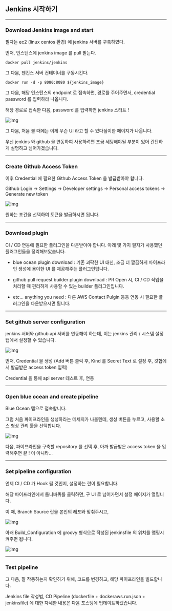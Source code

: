 ## Jenkins 시작하기

***

### Download Jenkins image and start

필자는 ec2 (linux centos 환경) 에 jenkins 서버를 구축하였다.

먼저, 인스턴스에 jenkins image 를 pull 받는다.

```docker pull jenkins/jenkins```

그 다음, 젠킨스 서버 컨테이너를 구동시킨다.

```docker run -d -p 8080:8080 ${jenkins_image}```

그 다음, 해당 인스턴스의 endpoint 로 접속하면, 경로를 주어주면서, credential password 를 입력하라 나옵니다.

해당 경로로 접속한 다음, password 를 입력하면 jenkins 스타트 !

![img](../../images/jenkins_login.PNG)


그 다음, 처음 볼 때에는 이게 무슨 UI 라고 할 수 있다싶이한 페이지가 나옵니다. 

우선 jenkins 와 github 을 연동하여 사용하려면 조금 세팅해야될 부분이 있어 간단하게 설명하고 넘어가겠습니다.

***

### Create Github Access Token

이후 Credential 에 필요한 Github Access Token 을 발급받아야 합니다.

Github Login -> Settings -> Developer settings -> Personal access tokens -> Generate new token

![img](../../images/jenkins_github_access_token.PNG)

원하는 조건을 선택하여 토큰을 발급하시면 됩니다.

***

### Download plugin

CI / CD 연동에 필요한 플러그인을 다운받아야 합니다. 아래 몇 가지 필자가 사용했던 플러그인들을 정리해보았습니다.

* blue ocean plugin download : 기존 괴팍한 UI 대신, 조금 더 깔끔하게 파이프라인 생성에 용이한 UI 를 제공해주는 플러그인입니다.

* github pull request builder plugin download : PR Open 시, CI / CD 작업을 처리할 때 편리하게 사용할 수 있는 builder 플러그인입니다.

* etc... anything you need : 다른 AWS Contact Pulgin 등등 연동 시 필요한 플러그인을 다운받으시면 됩니다.

***

### Set github server configuration

jenkins 서버와 github api 서버를 연동해야 하는데, 이는 jenkins 관리 /  시스템 설정 탭에서 설정할 수 있습니다.

![img](../../images/jenkins_github_server.PNG)

먼저, Credential 을 생성 (Add 버튼 클릭 후, Kind 를 Secret Text 로 설정 후, 깃헙에서 발급받은 access token 입력)

Credential 을 통해 api server 테스트 후, 연동

***

### Open blue ocean and create pipeline

Blue Ocean 탭으로 접속합니다.

그럼 처음 파이프라인을 생성하라는 메세지가 나올텐데, 생성 버튼을 누르고, 사용할 소스 형상 관리 툴을 선택합니다.

![img](../../images/jenkins_home.PNG)

다음, 파이프라인을 구축할 repository 를 선택 후, 아까 발급받은 access token 을 입력해주면 끝 ! 이 아니라...

***

### Set pipeline configuration

언제 CI / CD 가 Hook 될 것인지, 설정하는 란이 필요합니다.

해당 파이프라인에서 톱니바퀴를 클릭하면, 구 UI 로 넘어가면서 설정 페이지가 열립니다.

이 때, Branch Source 란을 본인의 레포와 맞춰주시고,

![img](../../images/jenkins_branch_sources.PNG)

아래 Build_Configuration 에 groovy 형식으로 작성된 jenkinsfile 의 위치를 맵핑시켜주면 됩니다.

![img](../../images/jenkins_build_configuration.PNG)

***

### Test pipeline

그 다음, 잘 작동하는지 확인하기 위해, 코드를 변경하고, 해당 파이프라인을 빌드합니다.

Jenkins file 작성법, CD Pipeline (dockerfile + dockeraws.run.json + jenkinsfile) 에 대한 자세한 내용은 다음 포스팅에 업데이트하겠습니다.
